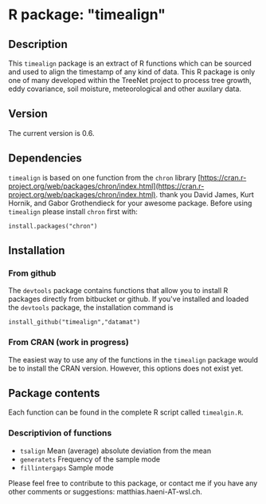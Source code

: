 # R package: "timealign"
## Description
This `timealign` package is an extract of R functions which can be sourced and used to align the timestamp of any kind of data. This R package is only one of many developed within the TreeNet project to process tree growth, eddy covariance, soil moisture, meteorological and other auxilary data.

## Version
The current version is 0.6.

## Dependencies
`timealign` is based on one function from the `chron` library [https://cran.r-project.org/web/packages/chron/index.html](https://cran.r-project.org/web/packages/chron/index.html). thank you David James, Kurt Hornik, and Gabor Grothendieck for your awesome package. Before using `timealign` please install `chron` first with:

`install.packages("chron")`

## Installation
### From github
The `devtools` package contains functions that allow you to install R packages directly from bitbucket or github. If you've installed and loaded the `devtools` package, the installation command is

`install_github("timealign","datamat")`

### From CRAN (work in progress)
The easiest way to use any of the functions in the `timealign` package would be to install the CRAN version. However, this options does not exist yet. 

## Package contents
Each function can be found in the complete R script called `timealgin.R`. 

### Descriptivion of functions
- `tsalign`	Mean (average) absolute deviation from the mean
- `generatets`	Frequency of the sample mode
- `fillintergaps`	Sample mode

Please feel free to contribute to this package, or contact me if you have any other comments or suggestions: matthias.haeni-AT-wsl.ch.
